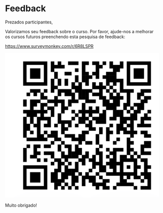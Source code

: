 # Feedback
Prezados participantes, 

Valorizamos seu feedback sobre o curso. Por favor, ajude-nos a melhorar os cursos futuros preenchendo esta pesquisa de feedback:

https://www.surveymonkey.com/r/6R8LSPR 

![](igmtrainQRsurvey.png)

Muito obrigado! 

